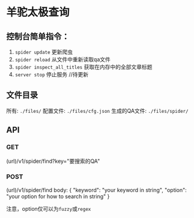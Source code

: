 # 羊驼太极查询
## 控制台简单指令：
1. `spider update` 更新爬虫
2. `spider reload` 从文件中重新读取qa文件
3. `spider inspect_all_titles` 获取在内存中的全部文章标题
4. `server stop` 停止服务 //待更新

## 文件目录
所有: `./files/`
配置文件: `./files/cfg.json`
生成的QA文件: `./files/spider/`

## API
### GET 
(url)/v1/spider/find?key="要搜索的QA"
### POST
(url)/v1/spider/find
body:
{
 "keyword": "your keyword in string",
  "option": "your option for how to search in string"
}

注意，option仅可以为`fuzzy`或`regex`

